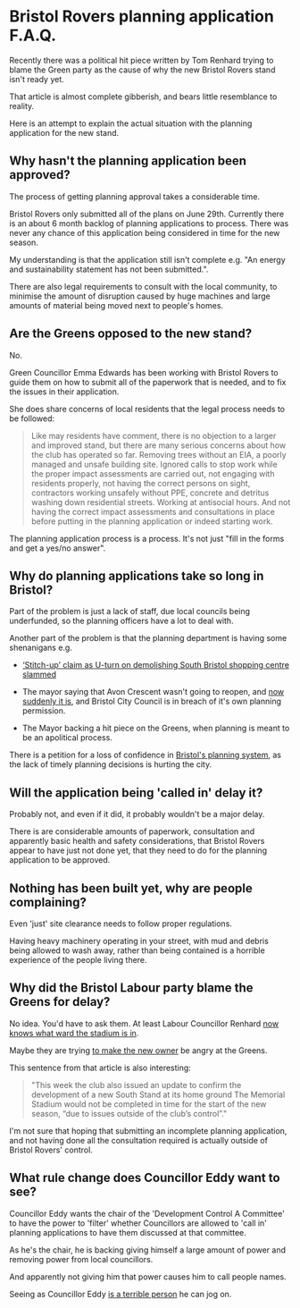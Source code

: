 
# Bristol Rovers planning application F.A.Q.

Recently there was a political hit piece written by Tom Renhard trying to blame the Green party as the cause of why the new Bristol Rovers stand isn't ready yet.

That article is almost complete gibberish, and bears little resemblance to reality.

Here is an attempt to explain the actual situation with the planning application for the new stand.

## Why hasn't the planning application been approved?

The process of getting planning approval takes a considerable time.

Bristol Rovers only submitted all of the plans on June 29th. Currently there is an about 6 month backlog of planning applications to process. There was never any chance of this application being considered in time for the new season.

My understanding is that the application still isn't complete e.g. "An energy and sustainability statement has not been submitted.".

There are also legal requirements to consult with the local community, to minimise the amount of disruption caused by huge machines and large amounts of material being moved next to people's homes.


## Are the Greens opposed to the new stand?

No.

Green Councillor Emma Edwards has been working with Bristol Rovers to guide them on how to submit all of the paperwork that is needed, and to fix the issues in their application.

She does share concerns of local residents that the legal process needs to be followed:

> Like may residents have comment, there is no objection to a larger and improved stand, but there are many serious concerns about how the club has operated so far. Removing trees without an  EIA, a poorly managed and unsafe building site. Ignored calls to stop work while the proper impact assessments are carried out, not engaging with residents properly, not having the correct persons on sight, contractors working unsafely without PPE, concrete and detritus washing down residential streets. Working at antisocial hours. And not having the correct impact assessments and consultations in place before putting in the planning application or indeed starting work.

The planning application process is a process. It's not just "fill in the forms and get a yes/no answer".

## Why do planning applications take so long in Bristol?

Part of the problem is just a lack of staff, due local councils being underfunded, so the planning officers have a lot to deal with.

Another part of the problem is that the planning department is having some shenanigans e.g.

* [‘Stitch-up’ claim as U-turn on demolishing South Bristol shopping centre slammed](https://www.bristolpost.co.uk/news/bristol-news/stitch-up-claim-u-turn-8580487)

* The mayor saying that Avon Crescent wasn't going to reopen, and [now suddenly it is](https://www.bristol247.com/news-and-features/news/disappointment-plans-reopen-road-cars/), and Bristol City Council is in breach of it's own planning permission.

* The Mayor backing a hit piece on the Greens, when planning is meant to be an apolitical process.

There is a petition for a loss of confidence in [Bristol's planning system](https://you.38degrees.org.uk/petitions/loss-of-confidence-in-bristol-s-planning-system), as the lack of timely planning decisions is hurting the city.


## Will the application being 'called in' delay it?

Probably not, and even if it did, it probably wouldn't be a major delay.

There is are considerable amounts of paperwork, consultation and apparently basic health and safety considerations, that Bristol Rovers appear to have just not done yet, that they need to do for the planning application to be approved.


## Nothing has been built yet, why are people complaining?

Even 'just' site clearance needs to follow proper regulations.

Having heavy machinery operating in your street, with mud and debris being allowed to wash away, rather than being contained is a horrible experience of the people living there.


## Why did the Bristol Labour party blame the Greens for delay?

No idea. You'd have to ask them. At least Labour Councillor Renhard [now knows what ward the stadium is in](https://twitter.com/bristol_pip/status/1690334848785797120).

Maybe they are trying [to make the new owner](https://www.business-live.co.uk/retail-consumer/bristol-rovers-confirm-new-ownership-27458321) be angry at the Greens.

This sentence from that article is also interesting:

> "This week the club also issued an update to confirm the development of a new South Stand at its home ground The Memorial Stadium would not be completed in time for the start of the new season, “due to issues outside of the club’s control”."

I'm not sure that hoping that submitting an incomplete planning application, and not having done all the consultation required is actually outside of Bristol Rovers' control.


## What rule change does Councillor Eddy want to see?

Councillor Eddy wants the chair of the 'Development Control A Committee' to have the power to 'filter' whether Councillors are allowed to 'call in' planning applications to have them discussed at that committee.

As he's the chair, he is backing giving himself a large amount of power and removing power from local councillors.

And apparently not giving him that power causes him to call people names.

Seeing as Councillor Eddy [is a terrible person](https://metro.co.uk/2020/06/09/edward-colston-was-hero-says-golliwog-loving-bristol-councillor-12827969/) he can jog on.




